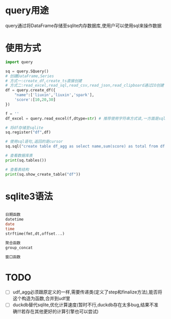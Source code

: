 # query用途
query通过将DataFrame存储至sqlite内存数据库,使用户可以使用sql来操作数据

# 使用方式
```python
import query

sq = query.SQuery()
# 创建DataFrame,Series
# 方式一:create_df,create_ts直接创建
# 方式二:read_excel,read_sql,read_csv,read_json,read_clipboard通过IO创建
df = query.create_df({
    "name":['liuxin','liuxin','spark'],
    'score':[10,20,30]
})

f = ''
df_excel = query.read_excel(f,dtype=str) # 推荐使用字符串方式读,一方面是sqlite弱类型,处理起来比较方便,另一方面是类型处理比较繁琐

# 将df存储至sqlite
sq.register("df",df)

# 使用sql语句,返回的是cursor
sq.sql("create table df_agg as select name,sum(score) as total from df group by name")

# 查看数据库表
print(sq.tables())

# 查看表结构
print(sq.show_create_table("df"))
```

# sqlite3语法
```sql

日期函数
datetime
date
time
strftime(fmt,dt,offset...)

聚合函数
group_concat

窗口函数
```
# TODO
- [ ] udf_agg必须跟原定义的一样,需要传递类(定义了step和finalize方法),能否将这个构造为函数,合并到udf里
- [ ] duckdb替代sqlite,优化计算速度(暂时不行,duckdb存在太多bug,结果不准确!!!若存在其他更好的计算引擎也可以尝试)
